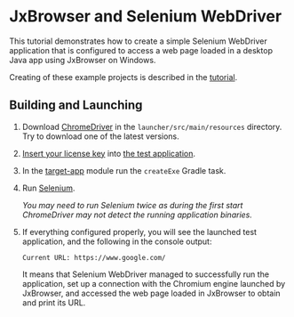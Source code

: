 # JxBrowser and Selenium WebDriver

This tutorial demonstrates how to create a simple Selenium WebDriver application that is configured to access a web page loaded in a desktop Java app using JxBrowser on Windows.

Creating of these example projects is described in the [tutorial](https://jxbrowser-support.teamdev.com/docs/tutorials/integration/selenium.html). 

## Building and Launching

1. Download [ChromeDriver](https://sites.google.com/a/chromium.org/chromedriver/downloads) in the `launcher/src/main/resources` directory. Try to download one of the latest versions.
2. [Insert your license key](https://jxbrowser-support.teamdev.com/docs/guides/licensing.html#adding-the-license-to-a-project) into [the test application](https://github.com/TeamDev-IP/JxBrowser-Examples/blob/90fdd92f7c4c8737929f57e0383aad39d4be2aee/tutorials/selenium/target-app/src/main/java/TargetApp.java#L45).
3. In the [target-app](target-app) module run the `createExe` Gradle task.
4. Run [Selenium](launcher/src/main/java/SeleniumLauncher.java).

   _You may need to run Selenium twice as during the first start ChromeDriver may not detect the running application binaries._
   
5. If everything configured properly, you will see the launched test application, and the following in the console output: 
   ```
   Current URL: https://www.google.com/
   ```
   It means that Selenium WebDriver managed to successfully run the application, set up a connection with the Chromium engine launched by JxBrowser, and accessed the web page loaded in JxBrowser to obtain and print its URL.
   